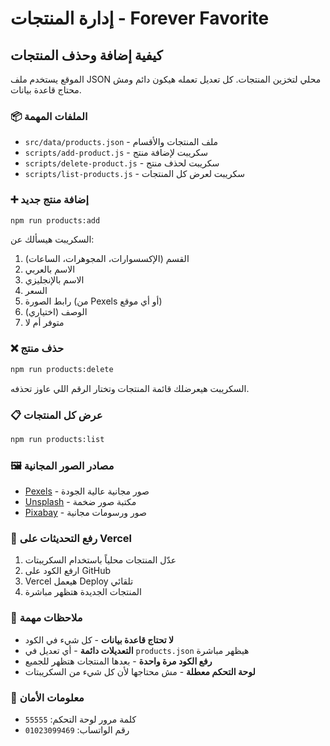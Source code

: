 # إدارة المنتجات - Forever Favorite

## كيفية إضافة وحذف المنتجات

الموقع يستخدم ملف JSON محلي لتخزين المنتجات. كل تعديل تعمله هيكون دائم ومش محتاج قاعدة بيانات.

### 📦 الملفات المهمة

- `src/data/products.json` - ملف المنتجات والأقسام
- `scripts/add-product.js` - سكريبت لإضافة منتج
- `scripts/delete-product.js` - سكريبت لحذف منتج
- `scripts/list-products.js` - سكريبت لعرض كل المنتجات

### ➕ إضافة منتج جديد

```bash
npm run products:add
```

السكريبت هيسألك عن:
1. القسم (الإكسسوارات، المجوهرات، الساعات)
2. الاسم بالعربي
3. الاسم بالإنجليزي
4. السعر
5. رابط الصورة (من Pexels أو أي موقع)
6. الوصف (اختياري)
7. متوفر أم لا

### ❌ حذف منتج

```bash
npm run products:delete
```

السكريبت هيعرضلك قائمة المنتجات وتختار الرقم اللي عاوز تحذفه.

### 📋 عرض كل المنتجات

```bash
npm run products:list
```

### 🖼️ مصادر الصور المجانية

- [Pexels](https://www.pexels.com/) - صور مجانية عالية الجودة
- [Unsplash](https://unsplash.com/) - مكتبة صور ضخمة
- [Pixabay](https://pixabay.com/) - صور ورسومات مجانية

### 🔄 رفع التحديثات على Vercel

1. عدّل المنتجات محلياً باستخدام السكريبتات
2. ارفع الكود على GitHub
3. Vercel هيعمل Deploy تلقائي
4. المنتجات الجديدة هتظهر مباشرة

### 📝 ملاحظات مهمة

- **لا تحتاج قاعدة بيانات** - كل شيء في الكود
- **التعديلات دائمة** - أي تعديل في `products.json` هيظهر مباشرة
- **رفع الكود مرة واحدة** - بعدها المنتجات هتظهر للجميع
- **لوحة التحكم معطلة** - مش محتاجها لأن كل شيء من السكريبتات

### 🔐 معلومات الأمان

- كلمة مرور لوحة التحكم: `55555`
- رقم الواتساب: `01023099469`
